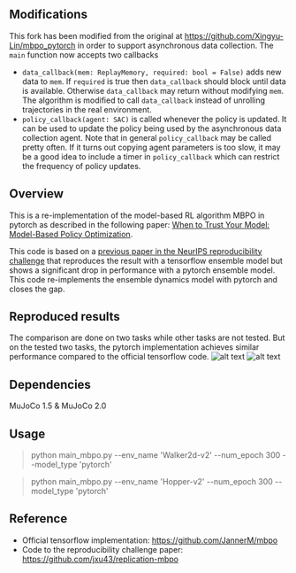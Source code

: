## Modifications
This fork has been modified from the original at
https://github.com/Xingyu-Lin/mbpo_pytorch in order to support asynchronous
data collection. The `main` function now accepts two callbacks

- `data_callback(mem: ReplayMemory, required: bool = False)` adds new data to
  `mem`. If `required` is true then `data_callback` should block until data is
  available. Otherwise `data_callback` may return without modifying `mem`. The
  algorithm is modified to call `data_callback` instead of unrolling
  trajectories in the real environment.
- `policy_callback(agent: SAC)` is called whenever the policy is updated. It
  can be used to update the policy being used by the asynchronous data
  collection agent. Note that in general `policy_callback` may be called pretty
  often. If it turns out copying agent parameters is too slow, it may be a
  good idea to include a timer in `policy_callback` which can restrict the
  frequency of policy updates.

## Overview
This is a re-implementation of the model-based RL algorithm MBPO in pytorch as described in the following paper: [When to Trust Your Model: Model-Based Policy Optimization](https://arxiv.org/abs/1906.08253).

This code is based on a [previous paper in the NeurIPS reproducibility challenge](https://openreview.net/forum?id=rkezvT9f6r) that reproduces the result with a tensorflow ensemble model but shows a significant drop in performance with a pytorch ensemble model. 
This code re-implements the ensemble dynamics model with pytorch and closes the gap. 

## Reproduced results
The comparison are done on two tasks while other tasks are not tested. But on the tested two tasks, the pytorch implementation achieves similar performance compared to the official tensorflow code.
![alt text](./results/hopper.png) ![alt text](./results/walker2d.png)
## Dependencies

MuJoCo 1.5 & MuJoCo 2.0

## Usage
> python main_mbpo.py --env_name 'Walker2d-v2' --num_epoch 300 --model_type 'pytorch'

> python main_mbpo.py --env_name 'Hopper-v2' --num_epoch 300 --model_type 'pytorch'

## Reference
* Official tensorflow implementation: https://github.com/JannerM/mbpo
* Code to the reproducibility challenge paper: https://github.com/jxu43/replication-mbpo
